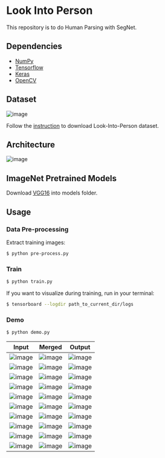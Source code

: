 # Look Into Person

This repository is to do Human Parsing with SegNet.

## Dependencies
- [NumPy](http://docs.scipy.org/doc/numpy-1.10.1/user/install.html)
- [Tensorflow](https://www.tensorflow.org/versions/r0.8/get_started/os_setup.html)
- [Keras](https://keras.io/#installation)
- [OpenCV](https://opencv-python-tutroals.readthedocs.io/en/latest/)

## Dataset

![image](https://github.com/foamliu/Look-Into-Person/raw/master/images/dataset.png)

Follow the [instruction](http://sysu-hcp.net/lip/index.php) to download Look-Into-Person dataset.

## Architecture

![image](https://github.com/foamliu/Look-Into-Person/raw/master/images/segnet.png)


## ImageNet Pretrained Models
Download [VGG16](https://github.com/fchollet/deep-learning-models/releases/download/v0.1/vgg16_weights_tf_dim_ordering_tf_kernels.h5) into models folder.

## Usage
### Data Pre-processing
Extract training images:
```bash
$ python pre-process.py
```

### Train
```bash
$ python train.py
```

If you want to visualize during training, run in your terminal:
```bash
$ tensorboard --logdir path_to_current_dir/logs
```

### Demo

```bash
$ python demo.py
```

Input | Merged | Output |
|---|---|---|
|![image](https://github.com/foamliu/Look-Into-Person/raw/master/images/0_image.png) | ![image](https://github.com/foamliu/Look-Into-Person/raw/master/images/0_merged.png)| ![image](https://github.com/foamliu/Look-Into-Person/raw/master/images/0_out.png)|
|![image](https://github.com/foamliu/Look-Into-Person/raw/master/images/1_image.png) | ![image](https://github.com/foamliu/Look-Into-Person/raw/master/images/1_merged.png)| ![image](https://github.com/foamliu/Look-Into-Person/raw/master/images/1_out.png)|
|![image](https://github.com/foamliu/Look-Into-Person/raw/master/images/2_image.png) | ![image](https://github.com/foamliu/Look-Into-Person/raw/master/images/2_merged.png)| ![image](https://github.com/foamliu/Look-Into-Person/raw/master/images/2_out.png)|
|![image](https://github.com/foamliu/Look-Into-Person/raw/master/images/3_image.png) | ![image](https://github.com/foamliu/Look-Into-Person/raw/master/images/3_merged.png)| ![image](https://github.com/foamliu/Look-Into-Person/raw/master/images/3_out.png)|
|![image](https://github.com/foamliu/Look-Into-Person/raw/master/images/4_image.png) | ![image](https://github.com/foamliu/Look-Into-Person/raw/master/images/4_merged.png)| ![image](https://github.com/foamliu/Look-Into-Person/raw/master/images/4_out.png)|
|![image](https://github.com/foamliu/Look-Into-Person/raw/master/images/5_image.png) | ![image](https://github.com/foamliu/Look-Into-Person/raw/master/images/5_merged.png)| ![image](https://github.com/foamliu/Look-Into-Person/raw/master/images/5_out.png)|
|![image](https://github.com/foamliu/Look-Into-Person/raw/master/images/6_image.png) | ![image](https://github.com/foamliu/Look-Into-Person/raw/master/images/6_merged.png)| ![image](https://github.com/foamliu/Look-Into-Person/raw/master/images/6_out.png)|
|![image](https://github.com/foamliu/Look-Into-Person/raw/master/images/7_image.png) | ![image](https://github.com/foamliu/Look-Into-Person/raw/master/images/7_merged.png)| ![image](https://github.com/foamliu/Look-Into-Person/raw/master/images/7_out.png)|
|![image](https://github.com/foamliu/Look-Into-Person/raw/master/images/8_image.png) | ![image](https://github.com/foamliu/Look-Into-Person/raw/master/images/8_merged.png)| ![image](https://github.com/foamliu/Look-Into-Person/raw/master/images/8_out.png)|
|![image](https://github.com/foamliu/Look-Into-Person/raw/master/images/9_image.png) | ![image](https://github.com/foamliu/Look-Into-Person/raw/master/images/9_merged.png)| ![image](https://github.com/foamliu/Look-Into-Person/raw/master/images/9_out.png)|
